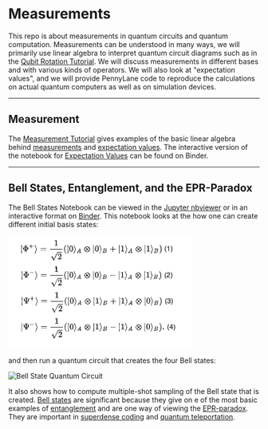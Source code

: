 # Measurements
This repo is about measurements in quantum circuits and quantum computation. Measurements can be understood in many ways, we will primarily use linear algebra to interpret quantum circuit diagrams such as in the [Qubit Rotation Tutorial](https://github.com/The-Singularity-Research/Video1-Qubit-Rotation). We will discuss measurements in different bases and with various kinds of operators. We will also look at "expectation values", and we will provide PennyLane code to reproduce the calculations on actual quantum computers as well as on simulation devices. 

---
## Measurement
The [Measurement Tutorial](https://github.com/The-Singularity-Research/Measurements/blob/master/Measurement_Tutorial.pdf) gives examples of the basic linear algebra behind [measurements](https://en.wikipedia.org/wiki/Measurement_in_quantum_mechanics) and [expectation values](https://en.wikipedia.org/wiki/Expectation_value_(quantum_mechanics)). The interactive version of the notebook for [Expectation Values](https://mybinder.org/v2/gh/The-Singularity-Research/Measurements/1f214d9a5be816697dd87333f2a0b656d41ee331?filepath=measurements.ipynb) can be found on Binder. 

---
## Bell States, Entanglement, and the EPR-Paradox
The Bell States Notebook can be viewed in the [Jupyter nbviewer](https://nbviewer.jupyter.org/github/The-Singularity-Research/Measurements/blob/master/Bell_states.ipynb) or in an interactive format on [Binder](https://mybinder.org/v2/gh/The-Singularity-Research/Measurements/dd9880ab3d8c66b7d484bf96a3c0742e476b693e?filepath=Bell_states.ipynb). This notebook looks at the how one can create different initial basis states: 

![Bell States](Bell_states_image.png)

and then run a quantum circuit that creates the four Bell states: 

![Bell State Quantum Circuit](https://upload.wikimedia.org/wikipedia/commons/thumb/b/bb/H_CNOTGate.png/320px-H_CNOTGate.png)

It also shows how to compute multiple-shot sampling of the Bell state that is created. [Bell states](https://en.wikipedia.org/wiki/Bell_state) are significant because they give on e of the most basic examples of [entanglement](https://en.wikipedia.org/wiki/Quantum_entanglement) and are one way of viewing the [EPR-paradox](https://en.wikipedia.org/wiki/EPR_paradox). They are important in [superdense coding](https://en.wikipedia.org/wiki/Superdense_coding) and [quantum teleportation](https://en.wikipedia.org/wiki/Quantum_teleportation).  
